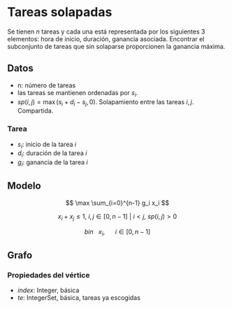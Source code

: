 # Tareas solapadas

Se tienen $n$ tareas y cada una está representada por los siguientes 3 elementos: hora de inicio, duración, ganancia asociada. Encontrar el subconjunto de tareas que sin solaparse proporcionen la ganancia máxima.

## Datos

 - n: número de tareas
 - las tareas se mantienen ordenadas por $s_i$.
 -  $sp\left(i,j\right)=\max (s_i+d_i-s_j,0)$. Solapamiento entre las tareas $i,j$. Compartida. 

### Tarea

- $s_i$: inicio de la tarea $i$
- $d_i$: duración de la tarea $i$
- $g_i$: ganancia de la tarea $i$

## Modelo

$$ \max \sum_{i=0}^{n-1} g_i x_i $$

$$ x_i +x_j\le 1,\ i,j \in \left[0,n-1\right] \ |\ i \lt j, \ sp\left(i,j\right) \gt 0 $$

$$ bin\ \ \ x_i,\ \ \ \ \ \ i\in\left[0,n-1\right] $$

## Grafo

### Propiedades del vértice

 - $index$: Integer, básica
 - $te$: IntegerSet, básica, tareas ya escogidas


	
